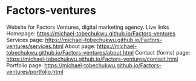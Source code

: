 # Factors-ventures
Website for Factors Ventures, digital marketing agency. Live links
Homepage: https://michael-tobechukwu.github.io/Factors-ventures
Services page: https://michael-tobechukwu.github.io/Factors-ventures/services.html
About page: https://michael-tobechukwu.github.io/Factors-ventures/about.html
Contact (forms) page: https://michael-tobechukwu.github.io/Factors-ventures/contact.html
Portfolio page: https://michael-tobechukwu.github.io/Factors-ventures/portfolio.html

